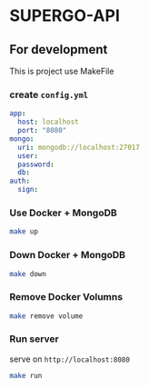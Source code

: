 # SUPERGO-API

## For development

This is project use MakeFile

### create `config.yml`

```yaml
app:
  host: localhost
  port: "8080"
mongo:
  uri: mongodb://localhost:27017
  user:
  password:
  db:
auth:
  sign:
```

### Use Docker + MongoDB

```sh
make up
```

### Down Docker + MongoDB

```sh
make down
```

### Remove Docker Volumns

```sh
make remove volume
```

### Run server

serve on `http://localhost:8080`

```sh
make run
```
